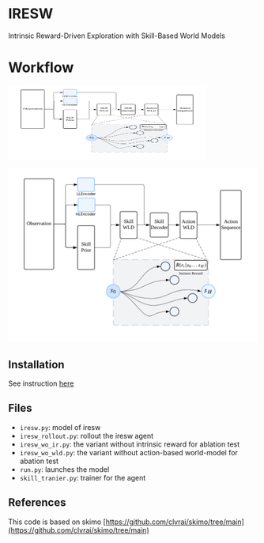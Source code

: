 # IRESW
Intrinsic Reward-Driven Exploration with Skill-Based World Models

# Workflow
<img src="https://github.com/ZL0308/IRESW/blob/main/video/workflow.png" alt="workflow" width="400" height="150"/>

![](https://github.com/ZL0308/IRESW/blob/main/video/workflow.png)

## Installation
See instruction [here](https://github.com/clvrai/skimo?tab=readme-ov-file#installation)

## Files
* `iresw.py`: model of iresw
* `iresw_rollout.py`: rollout the iresw agent
* `iresw_wo_ir.py`: the variant without intrinsic reward for ablation test
* `iresw_wo_wld.py`: the variant without action-based world-model for abation test
* `run.py`: launches the model
* `skill_tranier.py`: trainer for the agent

## References
This code is based on skimo [https://github.com/clvrai/skimo/tree/main](https://github.com/clvrai/skimo/tree/main) 
